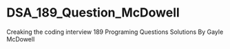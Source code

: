 # DSA_189_Question_McDowell
Creaking the coding interview 189 Programing Questions Solutions By Gayle McDowell
